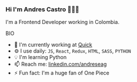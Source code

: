 ### Hi I'm Andres Castro 👋🧑‍💻

I'm a Frontend Developer working in Colombia.

BIO

- 🏢 I'm currently working at [Quick](https://quick.com.co/)
- ⚙ I use daily: `JS`, `React`, `Redux`, `HTML`, `SASS`, `PYTHON`
- 💡 I'm learning Python
- 📫 Reach me: [linkedin.com/andreseag](https://www.linkedin.com/in/andreseag/)
- ⚡ Fun fact: I'm a huge fan of One Piece
<!--
**Andreseag/Andreseag** is a ✨ _special_ ✨ repository because its `README.md` (this file) appears on your GitHub profile.

Here are some ideas to get you started:

- 🔭 I’m currently working on ...
- 🌱 I’m currently learning ...
- 👯 I’m looking to collaborate on ...
- 🤔 I’m looking for help with ...
- 💬 Ask me about ...
- 📫 How to reach me: ...
- 😄 Pronouns: ...
- ⚡ Fun fact: ...
-->
